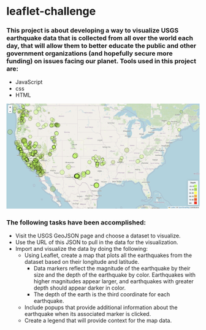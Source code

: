 # leaflet-challenge

### This project is about developing a way to visualize USGS earthquake data that is collected from all over the world each day, that will allow them to better educate the public and other government organizations (and hopefully secure more funding) on issues facing our planet. Tools used in this project are:
- JavaScript
- css
- HTML

![Alt text](images/earthquakemap.png)
### The following tasks have been accomplished:
- Visit the USGS GeoJSON page and choose a dataset to visualize.
- Use the URL of this JSON to pull in the data for the visualization.
- Import and visualize the data by doing the following:
    - Using Leaflet, create a map that plots all the earthquakes from the dataset based on their longitude and latitude.
        - Data markers reflect the magnitude of the earthquake by their size and the depth of the earthquake by color. Earthquakes with higher magnitudes appear larger, and earthquakes with greater depth should appear darker in color.
        - The depth of the earth is the third coordinate for each earthquake.
    - Include popups that provide additional information about the earthquake when its associated marker is clicked.
    - Create a legend that will provide context for the map data.
    
